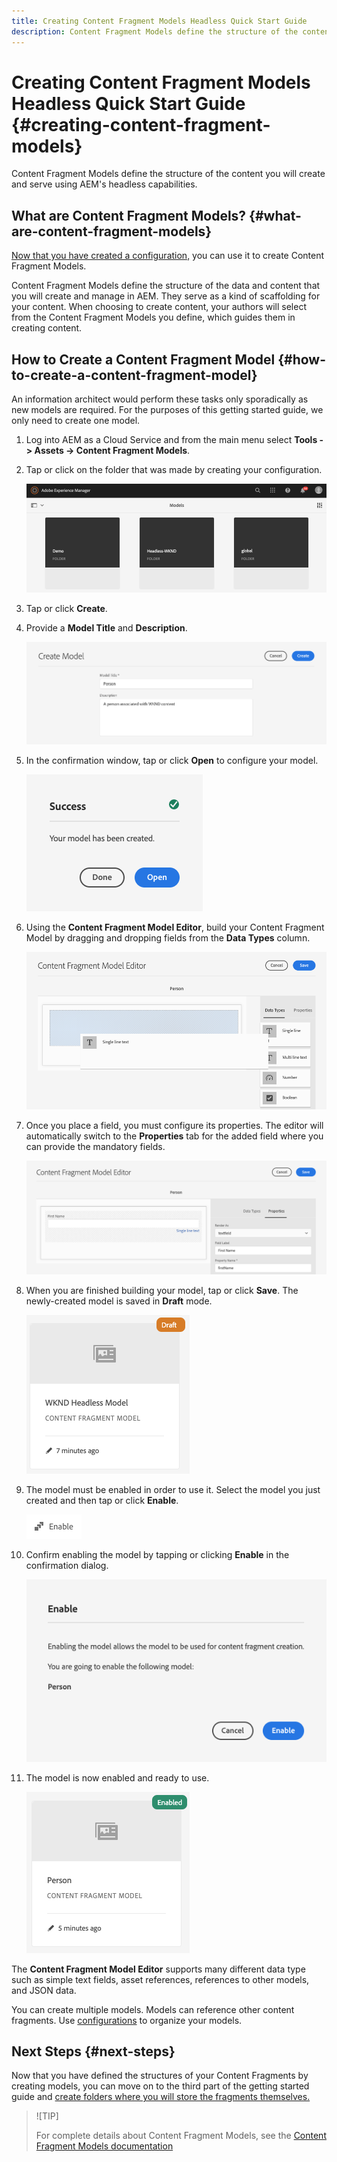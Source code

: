 ```yaml
---
title: Creating Content Fragment Models Headless Quick Start Guide
description: Content Fragment Models define the structure of the content you will create and serve using AEM's headless capabilities.
---
```


# Creating Content Fragment Models Headless Quick Start Guide {#creating-content-fragment-models}

Content Fragment Models define the structure of the content you will create and serve using AEM's headless capabilities.

## What are Content Fragment Models? {#what-are-content-fragment-models}

[Now that you have created a configuration,](create-configuration.md) you can use it to create Content Fragment Models.

Content Fragment Models define the structure of the data and content that you will create and manage in AEM. They serve as a kind of scaffolding for your content. When choosing to create content, your authors will select from the Content Fragment Models you define, which guides them in creating content.

## How to Create a Content Fragment Model {#how-to-create-a-content-fragment-model}

An information architect would perform these tasks only sporadically as new models are required. For the purposes of this getting started guide, we only need to create one model.

1. Log into AEM as a Cloud Service and from the main menu select **Tools -&gt; Assets -&gt; Content Fragment Models**.
1. Tap or click on the folder that was made by creating your configuration.

   ![The models folder](../assets/models-folder.png)
1. Tap or click **Create**.
1. Provide a **Model Title** and **Description**.

   ![Create a model](../assets/models-create.png)
1. In the confirmation window, tap or click **Open** to configure your model.

   ![Confirmation window](../assets/models-confirmation.png)
1. Using the **Content Fragment Model Editor**, build your Content Fragment Model by dragging and dropping fields from the **Data Types** column.

   ![Drag and drop fields](../assets/models-drag-and-drop.png)

1. Once you place a field, you must configure its properties. The editor will automatically switch to the **Properties** tab for the added field where you can provide the mandatory fields.

   ![Configure properties](../assets/models-configure-properties.png)
1. When you are finished building your model, tap or click **Save**. The newly-created model is saved in **Draft** mode.

   ![Model in draft mode](../assets/models-draft.png)
1. The model must be enabled in order to use it. Select the model you just created and then tap or click **Enable**.

   ![Enabling the model](../assets/models-enable.png)
1. Confirm enabling the model by tapping or clicking **Enable** in the confirmation dialog.

   ![Enabling confirmation dialog](../assets/models-enabling.png)
1. The model is now enabled and ready to use.

   ![Model enabled](../assets/models-enabled.png)

The **Content Fragment Model Editor** supports many different data type such as simple text fields, asset references, references to other models, and JSON data.

You can create multiple models. Models can reference other content fragments. Use [configurations](create-configuration.md) to organize your models.

## Next Steps {#next-steps}

Now that you have defined the structures of your Content Fragments by creating models, you can move on to the third part of the getting started guide and [create folders where you will store the fragments themselves.](create-assets-folder.md)

>![TIP]
>
>For complete details about Content Fragment Models, see the [Content Fragment Models documentation](/help/assets/content-fragments/content-fragments-models.md)
